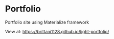 # Portfolio
Portfolio site using Materialize framework

View at: https://brittani1128.github.io/light-portfolio/

